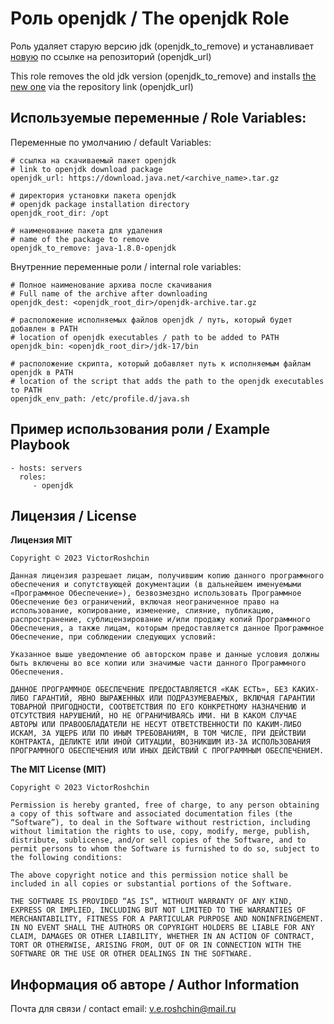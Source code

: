 Роль openjdk / The openjdk Role
=========
Роль удаляет старую версию jdk (openjdk_to_remove) и устанавливает [новую](https://openjdk.java.net/projects/jdk/17/) по ссылке на репозиторий (openjdk_url)

This role removes the old jdk version (openjdk_to_remove) and installs [the new one](https://openjdk.java.net/projects/jdk/17/) via the repository link (openjdk_url)

Используемые переменные / Role Variables:
--------------
Переменные по умолчанию / default Variables:

    # ссылка на скачиваемый пакет openjdk
    # link to openjdk download package
    openjdk_url: https://download.java.net/<archive_name>.tar.gz

    # директория установки пакета openjdk
    # openjdk package installation directory
    openjdk_root_dir: /opt

    # наименование пакета для удаления
    # name of the package to remove
    openjdk_to_remove: java-1.8.0-openjdk

Внутренние переменные роли / internal role variables:

    # Полное наименование архива после скачивания
    # Full name of the archive after downloading
    openjdk_dest: <openjdk_root_dir>/openjdk-archive.tar.gz

    # расположение исполняемых файлов openjdk / путь, который будет добавлен в PATH
    # location of openjdk executables / path to be added to PATH
    openjdk_bin: <openjdk_root_dir>/jdk-17/bin

    # расположение скрипта, который добавляет путь к исполняемым файлам openjdk в PATH
    # location of the script that adds the path to the openjdk executables to PATH
    openjdk_env_path: /etc/profile.d/java.sh

Пример использования роли / Example Playbook
----------------

    - hosts: servers
      roles:
         - openjdk

Лицензия / License
-------

**Лицензия MIT**

    Copyright © 2023 VictorRoshchin

    Данная лицензия разрешает лицам, получившим копию данного программного обеспечения и сопутствующей документации (в дальнейшем именуемыми «Программное Обеспечение»), безвозмездно использовать Программное Обеспечение без ограничений, включая неограниченное право на использование, копирование, изменение, слияние, публикацию, распространение, сублицензирование и/или продажу копий Программного Обеспечения, а также лицам, которым предоставляется данное Программное Обеспечение, при соблюдении следующих условий:

    Указанное выше уведомление об авторском праве и данные условия должны быть включены во все копии или значимые части данного Программного Обеспечения.

    ДАННОЕ ПРОГРАММНОЕ ОБЕСПЕЧЕНИЕ ПРЕДОСТАВЛЯЕТСЯ «КАК ЕСТЬ», БЕЗ КАКИХ-ЛИБО ГАРАНТИЙ, ЯВНО ВЫРАЖЕННЫХ ИЛИ ПОДРАЗУМЕВАЕМЫХ, ВКЛЮЧАЯ ГАРАНТИИ ТОВАРНОЙ ПРИГОДНОСТИ, СООТВЕТСТВИЯ ПО ЕГО КОНКРЕТНОМУ НАЗНАЧЕНИЮ И ОТСУТСТВИЯ НАРУШЕНИЙ, НО НЕ ОГРАНИЧИВАЯСЬ ИМИ. НИ В КАКОМ СЛУЧАЕ АВТОРЫ ИЛИ ПРАВООБЛАДАТЕЛИ НЕ НЕСУТ ОТВЕТСТВЕННОСТИ ПО КАКИМ-ЛИБО ИСКАМ, ЗА УЩЕРБ ИЛИ ПО ИНЫМ ТРЕБОВАНИЯМ, В ТОМ ЧИСЛЕ, ПРИ ДЕЙСТВИИ КОНТРАКТА, ДЕЛИКТЕ ИЛИ ИНОЙ СИТУАЦИИ, ВОЗНИКШИМ ИЗ-ЗА ИСПОЛЬЗОВАНИЯ ПРОГРАММНОГО ОБЕСПЕЧЕНИЯ ИЛИ ИНЫХ ДЕЙСТВИЙ С ПРОГРАММНЫМ ОБЕСПЕЧЕНИЕМ.

**The MIT License (MIT)**

    Copyright © 2023 VictorRoshchin

    Permission is hereby granted, free of charge, to any person obtaining a copy of this software and associated documentation files (the “Software”), to deal in the Software without restriction, including without limitation the rights to use, copy, modify, merge, publish, distribute, sublicense, and/or sell copies of the Software, and to permit persons to whom the Software is furnished to do so, subject to the following conditions:

    The above copyright notice and this permission notice shall be included in all copies or substantial portions of the Software.

    THE SOFTWARE IS PROVIDED “AS IS”, WITHOUT WARRANTY OF ANY KIND, EXPRESS OR IMPLIED, INCLUDING BUT NOT LIMITED TO THE WARRANTIES OF MERCHANTABILITY, FITNESS FOR A PARTICULAR PURPOSE AND NONINFRINGEMENT. IN NO EVENT SHALL THE AUTHORS OR COPYRIGHT HOLDERS BE LIABLE FOR ANY CLAIM, DAMAGES OR OTHER LIABILITY, WHETHER IN AN ACTION OF CONTRACT, TORT OR OTHERWISE, ARISING FROM, OUT OF OR IN CONNECTION WITH THE SOFTWARE OR THE USE OR OTHER DEALINGS IN THE SOFTWARE.

Информация об авторе / Author Information
------------------
Почта для связи / сontact email: v.e.roshchin@mail.ru
